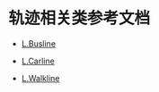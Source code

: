 # 轨迹相关类参考文档

- [L.Busline](https://github.com/wakeGISer/LDMap/issues/2)

- [L.Carline](https://github.com/wakeGISer/LDMap/issues/1)

- [L.Walkline](https://github.com/wakeGISer/LDMap/issues/3)